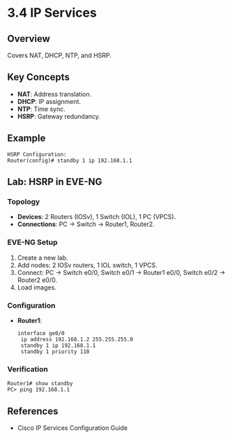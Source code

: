 # 3.4 IP Services

## Overview
Covers NAT, DHCP, NTP, and HSRP.

## Key Concepts
- **NAT**: Address translation.
- **DHCP**: IP assignment.
- **NTP**: Time sync.
- **HSRP**: Gateway redundancy.

## Example
```text
HSRP Configuration:
Router(config)# standby 1 ip 192.168.1.1
```

## Lab: HSRP in EVE-NG
### Topology
- **Devices**: 2 Routers (IOSv), 1 Switch (IOL), 1 PC (VPCS).
- **Connections**: PC -> Switch -> Router1, Router2.

### EVE-NG Setup
1. Create a new lab.
2. Add nodes: 2 IOSv routers, 1 IOL switch, 1 VPCS.
3. Connect: PC -> Switch e0/0, Switch e0/1 -> Router1 e0/0, Switch e0/2 -> Router2 e0/0.
4. Load images.

### Configuration
- **Router1**:
  ```text
  interface ge0/0
   ip address 192.168.1.2 255.255.255.0
   standby 1 ip 192.168.1.1
   standby 1 priority 110
  ```

### Verification
```text
Router1# show standby
PC> ping 192.168.1.1
```

## References
- Cisco IP Services Configuration Guide
